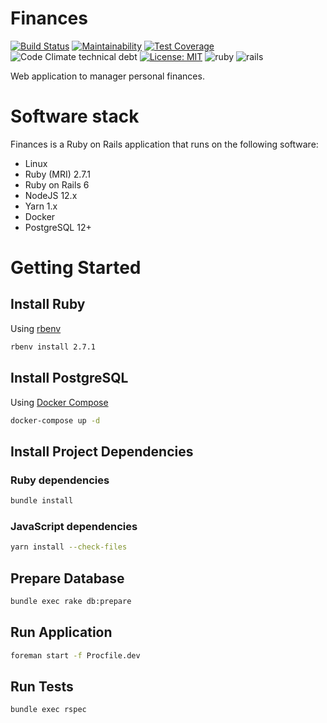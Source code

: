 # Finances

[![Build Status](https://travis-ci.org/ramonsantos/finances.svg?branch=master)](https://travis-ci.org/ramonsantos/finances)
[![Maintainability](https://api.codeclimate.com/v1/badges/db90ecff0ae3a8718b6d/maintainability)](https://codeclimate.com/github/ramonsantos/finances/maintainability)
[![Test Coverage](https://api.codeclimate.com/v1/badges/db90ecff0ae3a8718b6d/test_coverage)](https://codeclimate.com/github/ramonsantos/finances/test_coverage)
![Code Climate technical debt](https://img.shields.io/codeclimate/tech-debt/ramonsantos/finances)
[![License: MIT](https://img.shields.io/badge/License-MIT-blue.svg)](https://opensource.org/licenses/MIT)
![ruby](https://img.shields.io/badge/ruby-2.7.1-dc143c)
![rails](https://img.shields.io/badge/rails-6.0.3.1-dc143c)

Web application to manager personal finances.

# Software stack

Finances is a Ruby on Rails application that runs on the following software:

* Linux
* Ruby (MRI) 2.7.1
* Ruby on Rails 6
* NodeJS 12.x
* Yarn 1.x
* Docker
* PostgreSQL 12+

# Getting Started

## Install Ruby

Using [rbenv](https://github.com/rbenv/rbenv)

``` bash
rbenv install 2.7.1
```

## Install PostgreSQL

Using [Docker Compose](https://docs.docker.com/compose/)

``` bash
docker-compose up -d
```

## Install Project Dependencies

### Ruby dependencies

``` bash
bundle install
```

### JavaScript dependencies

``` bash
yarn install --check-files
```

## Prepare Database

``` bash
bundle exec rake db:prepare
```

## Run Application

``` bash
foreman start -f Procfile.dev
```

## Run Tests

``` bash
bundle exec rspec
```
